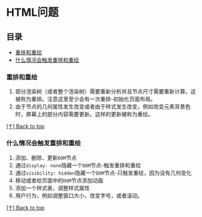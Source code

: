 # HTML问题

## 目录

* [重排和重绘](#重排和重绘)
* [什么情况会触发重排和重绘](#什么情况会触发重排和重绘)

### 重排和重绘

1. 部分渲染树（或者整个渲染树）需要重新分析并且节点尺寸需要重新计算。这被称为重排。注意这里至少会有一次重排-初始化页面布局。
1. 由于节点的几何属性发生改变或者由于样式发生改变，例如改变元素背景色时，屏幕上的部分内容需要更新。这样的更新被称为重绘。

[[↑] Back to top](#html问题)

### 什么情况会触发重排和重绘

1. 添加、删除、更新`DOM`节点
1. 通过`display: none`隐藏一个`DOM`节点-触发重排和重绘
1. 通过`visibility: hidden`隐藏一个`DOM`节点-只触发重绘，因为没有几何变化
1. 移动或者给页面中的`DOM`节点添加动画
1. 添加一个样式表，调整样式属性
1. 用户行为，例如调整窗口大小，改变字号，或者滚动。

[[↑] Back to top](#html问题)
